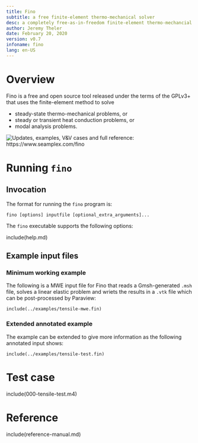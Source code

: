 ```yaml
---
title: Fino
subtitle: a free finite-element thermo-mechanical solver
desc: a completely free-as-in-freedom finite-element thermo-mechancial solver desinged and implemented following the UNIX principles
author: Jeremy Theler
date: February 20, 2020
version: v0.7
infoname: fino
lang: en-US
---
```


# Overview


Fino is a free and open source tool released under the terms of the GPLv3+ that uses the finite-element method to solve

 * steady-state thermo-mechanical problems, or
 * steady or transient heat conduction problems, or
 * modal analysis problems.

![Updates, examples, V&V cases and full reference: <https://www.seamplex.com/fino>](fino-logo)


# Running `fino`

## Invocation

The format for running the `fino` program is:

```
fino [options] inputfile [optional_extra_arguments]...
```

The `fino` executable supports the following options:


include(help.md)


## Example input files

### Minimum working example

The following is a MWE input file for Fino that reads a Gmsh-generated `.msh` file, solves a linear elastic problem and wriets the results in a `.vtk` file which can be post-processed by Paraview:

```
include(../examples/tensile-mwe.fin)
```

### Extended annotated example

The example can be extended to give more information as the following annotated input shows:

```
include(../examples/tensile-test.fin)
```



# Test case

include(000-tensile-test.m4)


# Reference

include(reference-manual.md)
